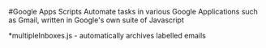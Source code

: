 #Google Apps Scripts
Automate tasks in various Google Applications such as Gmail, written in Google's own suite of Javascript

*multipleInboxes.js - automatically archives labelled emails
